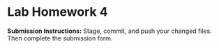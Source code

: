 # Lab Homework 4

**Submission Instructions:** Stage, commit, and push your changed files. Then complete the submission form.
